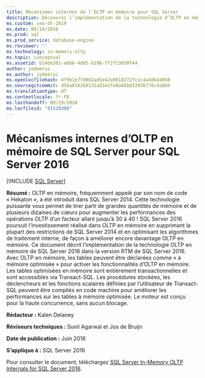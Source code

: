 ```yaml
---
title: Mécanismes internes de l’OLTP en mémoire pour SQL Server
description: Découvrez l’implémentation de la technologie d’OLTP en mémoire SQL Server, qui déclare les tables comme étant à mémoire optimisée pour activer les fonctionnalités OLTP en mémoire.
ms.custom: seo-dt-2019
ms.date: 09/14/2016
ms.prod: sql
ms.prod_service: database-engine
ms.reviewer: ''
ms.technology: in-memory-oltp
ms.topic: conceptual
ms.assetid: b14da361-a6b8-4d85-b196-7f2f13650f44
author: jodebrui
ms.author: jodebrui
ms.openlocfilehash: 4f9b1e77d082ad5e42a9818272fc1c4a48b44968
ms.sourcegitcommit: d56a834269132a83e5fe0a05b033936776cda8bb
ms.translationtype: HT
ms.contentlocale: fr-FR
ms.lasthandoff: 09/29/2020
ms.locfileid: "91529380"
---
```

# <a name="sql-server-in-memory-oltp-internals-for-sql-server-2016"></a>Mécanismes internes d’OLTP en mémoire de SQL Server pour SQL Server 2016
 [!INCLUDE [SQL Server](../../includes/applies-to-version/sqlserver.md)]

**Résumé :** OLTP en mémoire, fréquemment appelé par son nom de code « Hekaton », a été introduit dans SQL Server 2014.
Cette technologie puissante vous permet de tirer parti de grandes quantités de mémoire et de plusieurs dizaines de cœurs pour augmenter les performances des opérations OLTP d’un facteur allant jusqu’à 30 à 40 ! SQL Server 2016 poursuit l’investissement réalisé dans OLTP en mémoire en supprimant la plupart des restrictions de SQL Server 2014 et en optimisant les algorithmes de traitement interne, de façon à améliorer encore davantage OLTP en mémoire. Ce document décrit l’implémentation de la technologie OLTP en mémoire de SQL Server 2016 dans la version RTM de SQL Server 2016. Avec OLTP en mémoire, les tables peuvent être déclarées comme « à mémoire optimisée » pour activer les fonctionnalités d’OLTP en mémoire. Les tables optimisées en mémoire sont entièrement transactionnelles et sont accessibles via Transact-SQL. Les procédures stockées, les déclencheurs et les fonctions scalaires définies par l’utilisateur de Transact-SQL peuvent être compilés en code machine pour améliorer les performances sur les tables à mémoire optimisée. Le moteur est conçu pour la haute concurrence, sans aucun blocage.    
  
**Rédacteur :** Kalen Delaney  
  
**Réviseurs techniques :** Sunil Agarwal et Jos de Bruijn  
  
**Date de publication :** Juin 2016  
  
**S’applique à :** SQL Server 2016  
  
Pour consulter le document, téléchargez [SQL Server In-Memory OLTP Internals for SQL Server 2016](https://download.microsoft.com/download/8/3/6/8360731A-A27C-4684-BC88-FC7B5849A133/SQL_Server_2016_In_Memory_OLTP_White_Paper.pdf).   
